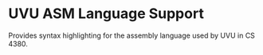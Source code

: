 # UVU ASM Language Support

Provides syntax highlighting for the assembly language used by UVU in CS 4380.